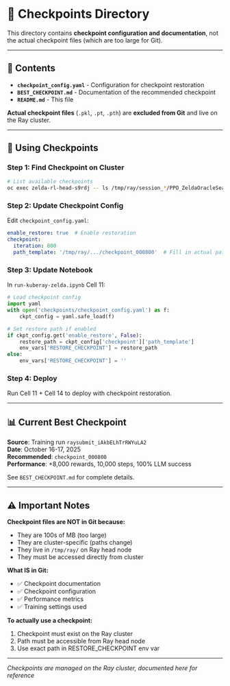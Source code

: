 # 💾 Checkpoints Directory

This directory contains **checkpoint configuration and documentation**, not the actual checkpoint files (which are too large for Git).

---

## 📂 Contents

- **`checkpoint_config.yaml`** - Configuration for checkpoint restoration
- **`BEST_CHECKPOINT.md`** - Documentation of the recommended checkpoint
- **`README.md`** - This file

**Actual checkpoint files** (`.pkl`, `.pt`, `.pth`) are **excluded from Git** and live on the Ray cluster.

---

## 🎯 Using Checkpoints

### Step 1: Find Checkpoint on Cluster

```bash
# List available checkpoints
oc exec zelda-rl-head-s9rdj -- ls /tmp/ray/session_*/PPO_ZeldaOracleSeasons/PPO_zelda_env_*/checkpoint_*
```

### Step 2: Update Checkpoint Config

Edit `checkpoint_config.yaml`:
```yaml
enable_restore: true  # Enable restoration
checkpoint:
  iteration: 800
  path_template: '/tmp/ray/.../checkpoint_000800'  # Fill in actual path
```

### Step 3: Update Notebook

In `run-kuberay-zelda.ipynb` Cell 11:
```python
# Load checkpoint config
import yaml
with open('checkpoints/checkpoint_config.yaml') as f:
    ckpt_config = yaml.safe_load(f)

# Set restore path if enabled
if ckpt_config.get('enable_restore', False):
    restore_path = ckpt_config['checkpoint']['path_template']
    env_vars['RESTORE_CHECKPOINT'] = restore_path
else:
    env_vars['RESTORE_CHECKPOINT'] = ''
```

### Step 4: Deploy

Run Cell 11 + Cell 14 to deploy with checkpoint restoration.

---

## 📊 Current Best Checkpoint

**Source**: Training run `raysubmit_iAkbELhTrRWYuLA2`  
**Date**: October 16-17, 2025  
**Recommended**: `checkpoint_000800`  
**Performance**: +8,000 rewards, 10,000 steps, 100% LLM success

See `BEST_CHECKPOINT.md` for complete details.

---

## ⚠️ Important Notes

**Checkpoint files are NOT in Git because:**
- They are 100s of MB (too large)
- They are cluster-specific (paths change)
- They live in `/tmp/ray/` on Ray head node
- They must be accessed directly from cluster

**What IS in Git:**
- ✅ Checkpoint documentation
- ✅ Checkpoint configuration
- ✅ Performance metrics
- ✅ Training settings used

**To actually use a checkpoint:**
1. Checkpoint must exist on the Ray cluster
2. Path must be accessible from Ray head node
3. Use exact path in RESTORE_CHECKPOINT env var

---

*Checkpoints are managed on the Ray cluster, documented here for reference*

